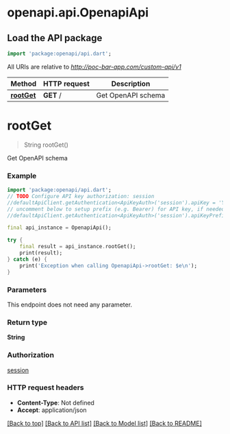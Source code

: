 # openapi.api.OpenapiApi

## Load the API package
```dart
import 'package:openapi/api.dart';
```

All URIs are relative to *http://poc-bar-app.com/custom-api/v1*

Method | HTTP request | Description
------------- | ------------- | -------------
[**rootGet**](OpenapiApi.md#rootget) | **GET** / | Get OpenAPI schema


# **rootGet**
> String rootGet()

Get OpenAPI schema

### Example
```dart
import 'package:openapi/api.dart';
// TODO Configure API key authorization: session
//defaultApiClient.getAuthentication<ApiKeyAuth>('session').apiKey = 'YOUR_API_KEY';
// uncomment below to setup prefix (e.g. Bearer) for API key, if needed
//defaultApiClient.getAuthentication<ApiKeyAuth>('session').apiKeyPrefix = 'Bearer';

final api_instance = OpenapiApi();

try {
    final result = api_instance.rootGet();
    print(result);
} catch (e) {
    print('Exception when calling OpenapiApi->rootGet: $e\n');
}
```

### Parameters
This endpoint does not need any parameter.

### Return type

**String**

### Authorization

[session](../README.md#session)

### HTTP request headers

 - **Content-Type**: Not defined
 - **Accept**: application/json

[[Back to top]](#) [[Back to API list]](../README.md#documentation-for-api-endpoints) [[Back to Model list]](../README.md#documentation-for-models) [[Back to README]](../README.md)

